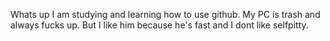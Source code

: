 Whats up I am studying and learning how to use github.
My PC is trash and always fucks up. But I like him because he's fast and I dont like selfpitty.
